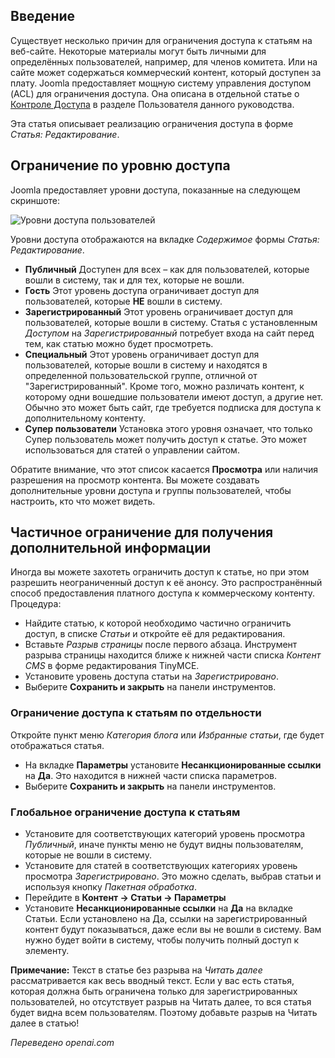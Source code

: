 <!-- Filename: J6.x:Article_Access_Restriction / Display title: Статья: Ограничение Доступа   -->

## Введение

Существует несколько причин для ограничения доступа к статьям на веб-сайте. Некоторые материалы могут быть личными для определённых пользователей, например, для членов комитета. Или на сайте может содержаться коммерческий контент, который доступен за плату. Joomla предоставляет мощную систему управления доступом (ACL) для ограничения доступа. Она описана в отдельной статье о [Контроле Доступа](jdocmanual?article=user/users/access-control) в разделе Пользователя данного руководства.

Эта статья описывает реализацию ограничения доступа в форме *Статья: Редактирование*.

## Ограничение по уровню доступа

Joomla предоставляет уровни доступа, показанные на следующем скриншоте:

![Уровни доступа пользователей](../../../en/images/articles/article-access-user-groups.png)

Уровни доступа отображаются на вкладке *Содержимое* формы *Статья: Редактирование*.

- **Публичный** Доступен для всех – как для пользователей, которые вошли в систему, так и для тех, которые не вошли.
- **Гость** Этот уровень доступа ограничивает доступ для пользователей, которые **НЕ** вошли в систему.
- **Зарегистрированный** Этот уровень ограничивает доступ для пользователей, которые вошли в систему. Статья с установленным *Доступом* на *Зарегистрированный* потребует входа на сайт перед тем, как статью можно будет просмотреть.
- **Специальный** Этот уровень ограничивает доступ для пользователей, которые вошли в систему и находятся в определенной пользовательской группе, отличной от "Зарегистрированный". Кроме того, можно различать контент, к которому одни вошедшие пользователи имеют доступ, а другие нет. Обычно это может быть сайт, где требуется подписка для доступа к дополнительному контенту.
- **Супер пользователи** Установка этого уровня означает, что только Супер пользователь может получить доступ к статье. Это может использоваться для статей о управлении сайтом.

Обратите внимание, что этот список касается **Просмотра** или наличия разрешения на просмотр контента. Вы можете создавать дополнительные уровни доступа и группы пользователей, чтобы настроить, кто что может видеть.

## Частичное ограничение для получения дополнительной информации

Иногда вы можете захотеть ограничить доступ к статье, но при этом разрешить неограниченный доступ к её анонсу. Это распространённый способ предоставления платного доступа к коммерческому контенту. Процедура:

- Найдите статью, к которой необходимо частично ограничить доступ, в списке *Статьи* и откройте её для редактирования.
- Вставьте *Разрыв страницы* после первого абзаца. Инструмент разрыва страницы находится ближе к нижней части списка *Контент CMS* в форме редактирования TinyMCE.
- Установите уровень доступа статьи на *Зарегистрировано*.
- Выберите **Сохранить и закрыть** на панели инструментов.

### Ограничение доступа к статьям по отдельности

Откройте пункт меню *Категория блога* или *Избранные статьи*, где будет отображаться статья.

- На вкладке **Параметры** установите **Несанкционированные ссылки** на **Да**. Это находится в нижней части списка параметров.
- Выберите **Сохранить и закрыть** на панели инструментов.

### Глобальное ограничение доступа к статьям

* Установите для соответствующих категорий уровень просмотра *Публичный*, иначе пункты меню не будут видны пользователям, которые не вошли в систему.
* Установите для статей в соответствующих категориях уровень просмотра *Зарегистрировано*. Это можно сделать, выбрав статьи и используя кнопку *Пакетная обработка*.
* Перейдите в **Контент → Статьи → Параметры**
* Установите **Несанкционированные ссылки** на **Да** на вкладке Статьи. Если установлено на Да, ссылки на зарегистрированный контент будут показываться, даже если вы не вошли в систему. Вам нужно будет войти в систему, чтобы получить полный доступ к элементу.

**Примечание:** Текст в статье без разрыва на *Читать далее* рассматривается как весь вводный текст. Если у вас есть статья, которая должна быть ограничена только для зарегистрированных пользователей, но отсутствует разрыв на Читать далее, то вся статья будет видна всем пользователям. Поэтому добавьте разрыв на Читать далее в статью!

*Переведено openai.com*

